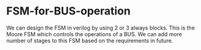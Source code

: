 # FSM-for-BUS-operation
We can design the FSM in verilog by using 2 or 3 always blocks.
This is the Moore FSM which controls the operations of a BUS.
We can add more number of stages to this FSM based on the requirements in future.


